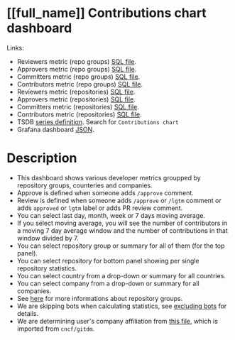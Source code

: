 <h1 id="kubernetes-dashboard">[[full_name]] Contributions chart dashboard</h1>
<p>Links:</p>
<ul>
<li>Reviewers metric (repo groups) <a href="https://github.com/cncf/devstats/blob/master/metrics/kubernetes/reviewers.sql" target="_blank">SQL file</a>.</li>
<li>Approvers metric (repo groups) <a href="https://github.com/cncf/devstats/blob/master/metrics/kubernetes/approvers.sql" target="_blank">SQL file</a>.</li>
<li>Committers metric (repo groups) <a href="https://github.com/cncf/devstats/blob/master/metrics/kubernetes/committers.sql" target="_blank">SQL file</a>.</li>
<li>Contributors metric (repo groups) <a href="https://github.com/cncf/devstats/blob/master/metrics/kubernetes/contributors.sql" target="_blank">SQL file</a>.</li>
<li>Reviewers metric (repositories) <a href="https://github.com/cncf/devstats/blob/master/metrics/kubernetes/reviewers_repos.sql" target="_blank">SQL file</a>.</li>
<li>Approvers metric (repositories) <a href="https://github.com/cncf/devstats/blob/master/metrics/kubernetes/approvers_repos.sql" target="_blank">SQL file</a>.</li>
<li>Committers metric (repositories) <a href="https://github.com/cncf/devstats/blob/master/metrics/kubernetes/committers_repos.sql" target="_blank">SQL file</a>.</li>
<li>Contributors metric (repositories) <a href="https://github.com/cncf/devstats/blob/master/metrics/kubernetes/contributors_repos.sql" target="_blank">SQL file</a>.</li>
<li>TSDB <a href="https://github.com/cncf/devstats/blob/master/metrics/kubernetes/metrics.yaml" target="_blank">series definition</a>. Search for <code>Contributions chart</code></li>
<li>Grafana dashboard <a href="https://github.com/cncf/devstats/blob/master/grafana/dashboards/kubernetes/contributions-chart.json" target="_blank">JSON</a>.</li>
</ul>
<h1 id="description">Description</h1>
<ul>
<li>This dashboard shows various developer metrics groupped by repository groups, counteries and companies.</li>
<li>Approve is defined when someone adds <code>/approve</code> comment.</li>
<li>Review is defined when someone adds <code>/approve</code> or <code>/lgtm</code> comment or adds <code>approved</code> or <code>lgtm</code> label or adds PR review comment.</li>
<li>You can select last day, month, week or 7 days moving average.</li>
<li>If you select moving average, you will see the number of contributors in a moving 7 day average window and the number of contributions in that window divided by 7.</li>
<li>You can select repository group or summary for all of them (for the top panel).</li>
<li>You can select repository for bottom panel showing per single repository statistics.</li>
<li>You can select country from a drop-down or summary for all countries.</li>
<li>You can select company from a drop-down or summary for all companies.</li>
<li>See <a href="https://github.com/cncf/devstats/blob/master/docs/repository_groups.md" target="_blank">here</a> for more informations about repository groups.</li>
<li>We are skipping bots when calculating statistics, see <a href="https://github.com/cncf/devstats/blob/master/docs/excluding_bots.md" target="_blank">excluding bots</a> for details.</li>
<li>We are determining user's company affiliation from <a href="https://github.com/cncf/devstats/blob/master/github_users.json" target="_blank">this file</a>, which is imported from <code>cncf/gitdm</code>.</li>
</ul>
